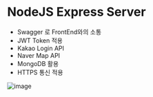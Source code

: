 # NodeJS Express Server
- Swagger 로 FrontEnd와의 소통
- JWT Token 적용
- Kakao Login API
- Naver Map API
- MongoDB 활용
- HTTPS 통신 적용


![image](https://user-images.githubusercontent.com/33647663/230624337-d2812d6b-9fac-4114-8b4e-3b3e986f37bf.png)
